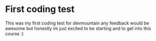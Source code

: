 # First coding test 

This was my first coding test for devmountain any feedback would be awesome but honestly im just excited to be starting and to get into this course :)
